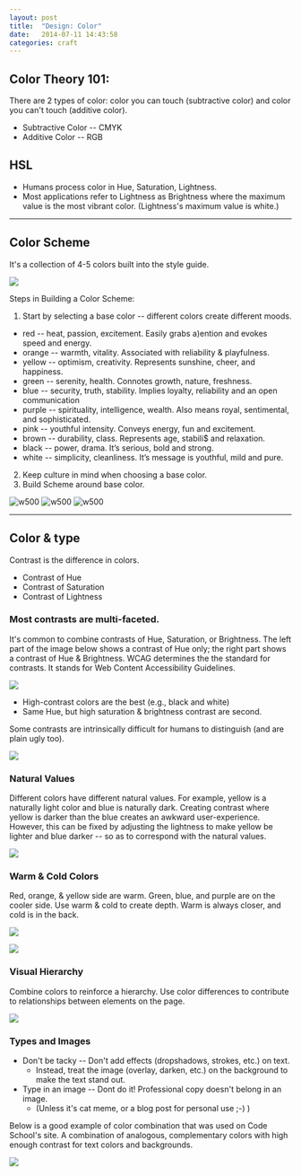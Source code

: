 ```yaml
---
layout: post
title:  "Design: Color"
date:   2014-07-11 14:43:58
categories: craft
---
```


## Color Theory 101:
There are 2 types of color: color you can touch (subtractive color)
and color you can't touch (additive color).

* Subtractive Color -- CMYK
* Additive Color -- RGB


## HSL
* Humans process color in Hue, Saturation, Lightness.  
* Most applications refer to Lightness as Brightness where the maximum value is 
the most vibrant color.  (Lightness's maximum value is white.)

---

## Color Scheme
It's a collection of 4-5 colors built into the style guide.

![](http://i.imgur.com/81q88zc.png)

Steps in Building a Color Scheme:

1. Start by selecting a base color -- different colors create different moods.
  * red -- heat, passion, excitement. Easily grabs a)ention and evokes speed and energy.
  * orange -- warmth, vitality.  Associated with reliability & playfulness.
  * yellow -- optimism, creativity.  Represents sunshine, cheer, and happiness.
  * green -- serenity, health.  Connotes growth, nature, freshness.
  * blue -- security, truth, stability. Implies loyalty, reliability and an open communication
  * purple -- spirituality, intelligence, wealth.  Also means royal, sentimental, and sophisticated.
  * pink -- youthful intensity.  Conveys energy, fun and excitement.
  * brown -- durability, class. Represents age, stabili$ and relaxation.
  * black -- power, drama. It’s serious, bold and strong.
  * white -- simplicity, cleanliness.  It’s message is youthful, mild and pure.
2. Keep culture in mind when choosing a base color.
3. Build Scheme around base color.

![w500](http://i.imgur.com/NM1JoMf.png)
![w500](http://i.imgur.com/qsGyiAG.png)
![w500](http://i.imgur.com/RepXI6G.png)

---

## Color & type

Contrast is the difference in colors.

* Contrast of Hue
* Contrast of Saturation
* Contrast of Lightness

### Most contrasts are multi-faceted.  

It's common to combine contrasts of Hue,
Saturation, or Brightness. The left part of the image below shows a contrast of 
Hue only; the right part shows a contrast of Hue & Brightness. WCAG determines the the standard for contrasts.  It stands for Web Content 
Accessibility Guidelines.

![](http://i.imgur.com/gMRWgSh.png)



* High-contrast colors are the best (e.g., black and white)
* Same Hue, but high saturation & brightness contrast are second. 


Some contrasts are intrinsically difficult for humans to distinguish (and 
are plain ugly too).

![](http://i.imgur.com/QmBHemf.png)


### Natural Values
Different colors have different natural values.  For example, yellow is a 
naturally light color and blue is naturally dark.  Creating contrast where
yellow is darker than the blue creates an awkward user-experience.  However,
this can be fixed by adjusting the lightness to make yellow be lighter and blue 
darker -- so as to correspond with the natural values.

![](http://i.imgur.com/9SAMo1W.png)


### Warm & Cold Colors
Red, orange, & yellow side are warm.  Green, blue, and purple are on the cooler side.
Use warm & cold to create depth.  Warm is always closer, and cold is in the back.

![](http://i.imgur.com/GdjR4nf.png)

![](http://i.imgur.com/jpd33E4.png)



### Visual Hierarchy
Combine colors to reinforce a hierarchy.  Use color differences to contribute 
to relationships between elements on the page.

![](http://i.imgur.com/XqQ2sZF.png)


### Types and Images

* Don't be tacky -- Don't add effects (dropshadows, strokes, etc.) on text.
  * Instead, treat the image (overlay, darken, etc.) on the background to make the text stand out.
* Type in an image -- Dont do it! Professional copy doesn't belong in an image.
  * (Unless it's cat meme, or a blog post for personal use ;-) )


Below is a good example of color combination that was used on Code School's site.
A combination of analogous, complementary colors with high enough contrast for 
text colors and backgrounds.

![](http://i.imgur.com/UN2it1x.png)
